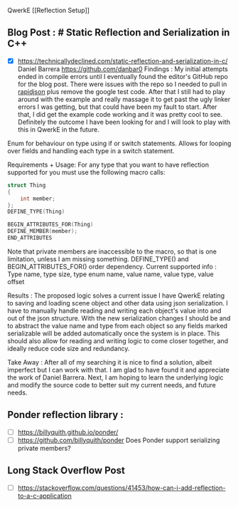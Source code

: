 QwerkE [[Reflection Setup]]
## Blog Post : # Static Reflection and Serialization in C++
- [x]  https://technicallydeclined.com/static-reflection-and-serialization-in-c/
 Daniel Barrera https://github.com/danbar0 
Findings :
My initial attempts ended in compile errors until I eventually found the editor's GitHub repo for the blog post.
There were issues with the repo so I needed to pull in [rapidjson](https://github.com/Tencent/rapidjson) plus remove the google test code. After that I still had to play around with the example and really massage it to get past the ugly linker errors I was getting, but that could have been my fault to start. After that, I did get the example code working and it was pretty cool to see. Definitely the outcome I have been looking for and I will look to play with this in QwerkE in the future.

Enum for behaviour on type using if or switch statements. Allows for looping over fields and handling each type in a switch statement.

Requirements + Usage:
For any type that you want to have reflection supported for you must use the following macro calls:
```cpp
struct Thing
{
	int member;
};
DEFINE_TYPE(Thing)

BEGIN_ATTRIBUTES_FOR(Thing)
DEFINE_MEMBER(member);
END_ATTRIBUTES

```

Note that private members are inaccessible to the macro, so that is one limitation, unless I am missing something.
DEFINE_TYPE() and BEGIN_ATTRIBUTES_FOR() order dependency.
Current supported info : Type name, type size, type enum name, value name, value type, value offset

Results :
The proposed logic solves a current issue I have QwerkE relating to saving and loading scene object and other data using json serialization. I have to manually handle reading and writing each object's value into and out of the json structure. With the new serialization changes I should be and to abstract the value name and type from each object so any fields marked serializable will be added automatically once the system is in place. This should also allow for reading and writing logic to come closer together, and ideally reduce code size and redundancy.

Take Away :
After all of my searching it is nice to find a solution, albeit imperfect but I can work with that. I am glad to have found it and appreciate the work of Daniel Barrera. Next, I am hoping to learn the underlying logic and modify the source code to better suit my current needs, and future needs.

## Ponder reflection library :
- [ ] https://billyquith.github.io/ponder/
- [ ] https://github.com/billyquith/ponder
Does Ponder support serializing private members?
## Long Stack Overflow Post
- [ ] https://stackoverflow.com/questions/41453/how-can-i-add-reflection-to-a-c-application